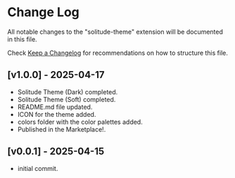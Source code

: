 # Change Log

All notable changes to the "solitude-theme" extension will be documented in this file.

Check [Keep a Changelog](http://keepachangelog.com/) for recommendations on how to structure this file.

## [v1.0.0] - 2025-04-17

- Solitude Theme (Dark) completed.
- Solitude Theme (Soft) completed.
- README.md file updated.
- ICON for the theme added.
- colors folder with the color palettes added.
- Published in the Marketplace!.

## [v0.0.1] - 2025-04-15

- initial commit.

